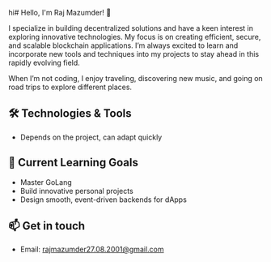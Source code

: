 hi# Hello, I'm Raj Mazumder! 👋


 I specialize in building decentralized solutions and have a keen interest in exploring innovative technologies. My focus is on creating efficient, secure, and scalable blockchain applications. I’m always excited to learn and incorporate new tools and techniques into my projects to stay ahead in this rapidly evolving field.

When I’m not coding, I enjoy traveling, discovering new music, and going on road trips to explore different places.

## 🛠️ Technologies & Tools

- Depends on the project, can adapt quickly

## 🌱 Current Learning Goals

- Master GoLang
- Build innovative personal projects
- Design smooth, event-driven backends for dApps

## 📫 Get in touch

- Email: rajmazumder27.08.2001@gmail.com
